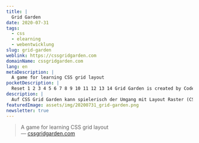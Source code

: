 ```yaml
---
title: |
  Grid Garden
date: 2020-07-31
tags:
  - css
  - elearning
  - webentwicklung
slug: grid-garden
weblink: https://cssgridgarden.com
domainName: cssgridgarden.com
lang: en
metaDescription: |
  A game for learning CSS grid layout
pocketDescription: |
  Reset 1 2 3 4 5 6 7 8 9 10 11 12 13 14 Grid Garden is created by Codepip • GitHub • Twitter • English English Español Français Deutsch Nederlands Italiano Português(BR) Português(PT) Català Svenska Norsk Suomi Polski Magyar Română Български Latviešu Русский Україн
description: |
  Auf CSS Grid Garden kann spielerisch der Umgang mit Layout Raster (CSS Grid) gelernt werden.
featuredImage: assets/img/20200731_grid-garden.png
newsletter: true
---
```

<blockquote lang="en">A game for learning CSS grid layout
<footer>— <a href="https://cssgridgarden.com">cssgridgarden.com</a></footer></blockquote>
